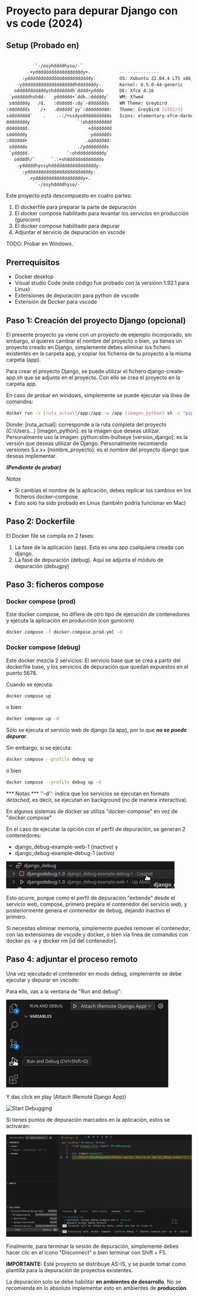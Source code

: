 # Proyecto para depurar Django con vs code (2024) #

## Setup (Probado en) ##
```bash

           `-/osyhddddhyso/-`               
        .+yddddddddddddddddddy+.           --------------- 
      :yddddddddddddddddddddddddy:         OS: Xubuntu 22.04.4 LTS x86_64 
    -yddddddddddddddddddddhdddddddy-       Kernel: 6.5.0-44-generic 
   odddddddddddyshdddddddh`dddd+ydddo      DE: Xfce 4.16 
 `yddddddhshdd-   ydddddd+`ddh.:dddddy`    WM: Xfwm4 
 sddddddy   /d.   :dddddd-:dy`-ddddddds    WM Theme: Greybird 
:ddddddds    /+   .dddddd`yy`:ddddddddd:   Theme: Greybird [GTK2/3] 
sdddddddd`    .    .-:/+ssdyodddddddddds   Icons: elementary-xfce-darker [GTK2/ 
ddddddddy                  `:ohddddddddd   
dddddddd.                      +dddddddd   
sddddddy                        ydddddds   
:dddddd+                      .oddddddd:   
 sdddddo                   ./ydddddddds    
 `yddddd.              `:ohddddddddddy`    
   oddddh/`      `.:+shdddddddddddddo      
    -ydddddhyssyhdddddddddddddddddy-       
      :yddddddddddddddddddddddddy:         
        .+yddddddddddddddddddy+.           
           `-/osyhddddhyso/-`
```

Este proyecto está descompuesto en cuatro partes:
1. El dockerfile para preparar la parte de depuración
2. El docker compose habilitado para levantar los servicios en producción (gunicorn)
3. El docker compose habilitado para depurar
4. Adjuntar el servicio de depuración en vscode

TODO:
Probar en Windows.

## Prerrequisitos ##
- Docker desktop
- Visual studio Code (este código fue probado con la versiónn 1.92.1 para Linux)
- Extensiones de depuración para python de vscode
- Extensión de Docker para vscode

## Paso 1: Creación del proyecto Django (opcional) ##
El presente proyecto ya viene con un proyecto de eejemplo incorporado, sin embargo, si quieres cambiar el nombre del proyecto o bien, ya tienes un proyecto creado en Django, simplemente debes eliminar los fichero existentes en la carpeta app, y copiar los ficheros de tu proyecto a la misma carpeta (app).

Para crear el proyecto Django, se puede utilizar el fichero django-create-app.sh que se adjunta en el proyecto. Con ello se crea el proyecto en la carpeta app.

En caso de probar en windows, simplemente se puede ejecutar vía línea de comandos:

```bash
docker run -v [ruta_actual]/app:/app -w /app [imagen_python] sh -c "pip install Django==[version_django] && django-admin startproject [nombre_proyecto] ."
```
Donde:
[ruta_actual]: corresponde a la ruta completa del proyecto (C:\Users...)
[imagen_python]: es la imagen que deseas utilizar. Personalmente uso la imagen:  python:slim-bullseye
[version_django]: es la versión que deseas utilizar de Django. Personalmente recomiendo versiones 5.x.x+
[nombre_proyecto]: es el nombre del proyecto django que deseas implementar.

***(Pendiente de probar)***

*Notas*
- Si cambias el nombre de la aplicación, debes replicar los cambios en los ficheros docker-compose
- Esto solo ha sido probado en Linux (también podría funcionar en Mac)

## Paso 2: Dockerfile ##

El Docker file se compila en 2 fases:
1. La fase de la aplicación (app). Esta es una app cualquiera creada con django.
2. La fase de depuración (debug). Aquí se adjunta el módulo de depuración (debugpy)

## Paso 3: ficheros compose ##

### Docker compose (prod) ###
Este docker compose, no difiere de otro tipo de ejecución de contenedores y ejecuta la aplicación en producción (con gunicorn)
```bash
docker compose -f docker-compose.prod.yml -d
```


### Docker compose (debug) ###
Este docker mezcla 2 servicios: El servicio base que se crea a partir del dockerfile base, y los servicios de depuración que quedan expuestos en el puerto 5678.

Cuando se ejecuta:

```bash
docker compose up
```
o bien 
```bash
docker compose up -d
```
Sólo se ejecuta el servicio web de django (la app), por lo que ***no se puede depurar***.


Sin embargo, si se ejecuta:
```bash
docker compose --profile debug up
```
o bien 
```bash
docker compose --profile debug up -d
```
*** Notas ***
''-d'': indica que los servicios se ejecutan en formato *detached*, es decir, se ejecutan en background (no de manera interactiva).

En algunos sistemas de docker se utiliza "docker-compose" en vez de "docker compose"


En el caso de ejecutar la opción con el perfil de depuración, se generan 2 contenedores:
- django_debug-example-web-1 (inactivo) y 
- django_debug-example-debug-1 (activo)


![Contenedores](https://github.com/jyefi/django_debug/blob/main/doc/img/containers.png?raw=true)


Esto ocurre, porque como el perfil de depuración "extiende" desde el servicio web, compose, primero prepara el contenedor del servicio web, y posteriormente genera el contenedor de debug, dejando inactivo el primero.

Si necesitas eliminar memoria, simplemente puedes remover el contenedor, con las extensiones de vscode y docker, o bien vía línea de comandos con docker ps -a y docker rm [id del contenedor].

## Paso 4: adjuntar el proceso remoto  ##
Una vez ejecutado el contenedor en modo debug, simplemente se debe ejecutar y depurar en vscode:

Para ello, vas a la ventana de "Run and debug":


![Run and debug](https://github.com/jyefi/django_debug/blob/main/doc/img/run_and_debug.png?raw=true)

Y das click en play (Attach (Remote Django App))

![Start Debugging](https://github.com/jyefi/django_debug/blob/main/doc/img/start_debbugging.png?raw=true)

Si tienes puntos de depuración marcados en la aplicación, estos se activarán:

![Debugging](https://github.com/jyefi/django_debug/blob/main/doc/img/debugging.png?raw=true)

Finalmente, para terminar la sesión de depuración, simplemente debes hacer clic en el ícono "Disconnect" o bien terminar con Shift + F5.

**IMPORTANTE:**
Este proyecto se distribuye AS-IS, y se puede tomar como plantilla para la depuración de proyectos existentes.

La depuración solo se debe habilitar **en ambientes de desarrollo**. No se recomienda en lo absoluto implementar esto en ambientes de **producción**.
